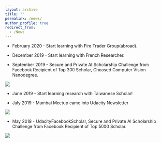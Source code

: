 ```yaml
---
layout: archive
title: ""
permalink: /news/
author_profile: true
redirect_from:
  - /News
---
```


[image1]: ./images/spaictitle.png
[image2]: ./images/udacitynewsletter.png   
[image3]: ./images/top300.png


* February 2020 - Start learning with Fire Trader Group(abroad).

* December 2019 - Start learning with French Researcher.

* September 2019 - Secure and Private AI Scholarship Challenge from Facebook Recipient of Top 300 Scholar, Choosed Computer Vision Nanodegree.

![][image3]

* June 2019 - Start learning research with Taiwanese Scholar!

* July 2019 - Mumbai Meetup came into Udacity Newsletter

![][image2]

* May 2019 - UdacityFacebookScholar, Secure and Private AI Scholarship Challenge from Facebook Recipient of Top 5000 Scholar.  

![][image1]